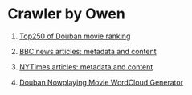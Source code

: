 # Crawler by Owen
1. [Top250 of Douban movie ranking](./DoubanMovieTop250)

2. [BBC news articles: metadata and content](./BBCnews)

3. [NYTimes articles: metadata and content](./nytimes)

4. [Douban Nowplaying Movie WordCloud Generator](./DoubanNowplayingWordCloud)
